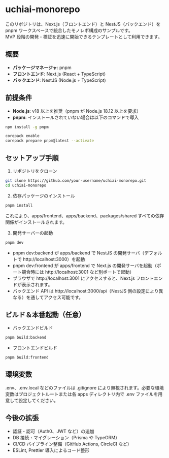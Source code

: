 # uchiai-monorepo

このリポジトリは、Next.js（フロントエンド）と NestJS（バックエンド）を pnpm ワークスペースで統合したモノレポ構成のサンプルです。  
MVP 段階の開発・検証を迅速に開始できるテンプレートとして利用できます。

## 概要

- **パッケージマネージャ**: pnpm
- **フロントエンド**: Next.js (React + TypeScript)
- **バックエンド**: NestJS (Node.js + TypeScript)



## 前提条件

- **Node.js**: v18 以上を推奨（pnpm が Node.js 18.12 以上を要求）
- **pnpm**: インストールされていない場合は以下のコマンドで導入
```bash
npm install -g pnpm

corepack enable
corepack prepare pnpm@latest --activate
```

## セットアップ手順

1. リポジトリをクローン
```bash
git clone https://github.com/your-username/uchiai-monorepo.git
cd uchiai-monorepo
```

2. 依存パッケージのインストール
```bash
pnpm install
```
これにより、apps/frontend、apps/backend、packages/shared すべての依存関係がインストールされます。

3. 開発サーバーの起動
```bash
pnpm dev
```
* pnpm dev:backend が apps/backend で NestJS の開発サーバ（デフォルトで http://localhost:3000）を起動
* pnpm dev:frontend が apps/frontend で Next.js の開発サーバを起動（ポート競合時には http://localhost:3001 など別ポートで起動）
* ブラウザで http://localhost:3001 にアクセスすると、Next.js フロントエンドが表示されます。
* バックエンド API は http://localhost:3000/api（NestJS 側の設定により異なる）を通してアクセス可能です。

## ビルド＆本番起動（任意）
* バックエンドビルド
``` bash
pnpm build:backend
```

* フロントエンドビルド
``` bash
pnpm build:frontend
```

## 環境変数
.env、.env.local などのファイルは .gitignore により無視されます。必要な環境変数はプロジェクトルートまたは各 apps ディレクトリ内で .env ファイルを用意して設定してください。

## 今後の拡張
- 認証・認可（Auth0、JWT など）の追加
- DB 接続・マイグレーション（Prisma や TypeORM）
- CI/CD パイプライン整備（GitHub Actions, CircleCI など）
- ESLint, Prettier 導入によるコード整形
